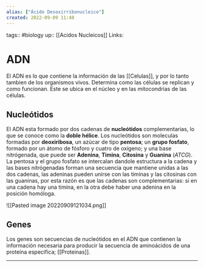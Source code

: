 ```yaml
---
alias: ["Ácido Desoxirribonucleico"]
created: 2022-09-09 11:48
---
```

tags:: #biology 
up:: [[Acidos Nucleicos]]
Links: 
# ADN
El ADN es lo que contiene la información de las [[Celulas]], y por lo tanto tambien de los organismos vivos. Determina como las células se replican y como funcionan. Este se ubica en el núcleo y en las mitocondrias de las células.

## Nucleótidos
El ADN esta formado por dos cadenas de **nucleótidos** complementarias, lo que se conoce como la **doble hélice**. Los nucleótidos son moleculas formadas por **deoxiribosa**, un azúcar de tipo **pentosa**; un **grupo fosfato**, formado por un átomo de fósforo y cuatro de oxígeno; y una base nitrógenada, que puede ser **Adenina**, **Timina**, **Citosina** y **Guanina** (*ATCG*). La pentosa y el grupo fosfato se intercalan dandole estructura a la cadena y las bases nitrógenadas forman una secuencia que mantiene unidas a las dos cadenas, las adeninas pueden unirse con las timinas y las citosinas con las guaninas, por esta razón es que las cadenas son complementarias: si en una cadena hay una timina, en la otra debe haber una adenina en la posición homóloga.

![[Pasted image 20220909121034.png]]

## Genes
Los genes son secuencias de nucleótidos en el ADN que contienen la información necesaria para producir la secuencia de aminoácidos de una proteína específica; [[Proteinas]].
___
